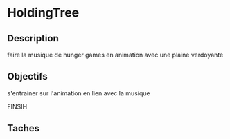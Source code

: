 # HoldingTree 

## Description

faire la musique de hunger games en animation avec une plaine verdoyante

## Objectifs

s'entrainer sur l'animation en lien avec la musique

FINSIH

## Taches